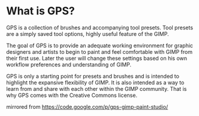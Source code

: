 What is GPS?
===

GPS is a collection of brushes and accompanying tool presets. Tool presets are a simply saved tool options, highly useful feature of the GIMP.  

The goal of GPS is to provide an adequate working environment for graphic designers and artists to begin to paint and feel comfortable with GIMP from their first use. Later the user will change these settings based on his own workflow preferences and understanding of GIMP.  

GPS is only a starting point for presets and brushes and is intended to highlight the expansive flexibility of GIMP. It is also intended as a way to learn from and share with each other within the GIMP community. That is why GPS comes with the Creative Commons license.  

mirrored from https://code.google.com/p/gps-gimp-paint-studio/
